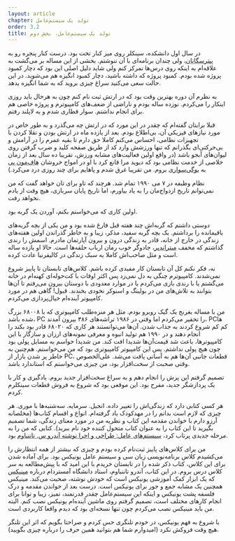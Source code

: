 ```yaml
---
layout: article
chapter: تولد یک سیستم‌عامل
order: 3.2
title: تولد یک سیستم‌عامل، بخش دوم
---
```



در سال اول دانشکده، سینکلر روی میز کنار تخت بود. درست کنار پنجره رو به <abbr title=" Petersgatan">پیترسگاتان</abbr >، ولی چندان برنامه‌ای با آن ننوشتم. بخشی از این مساله بر می‌گشت به علاقه‌ام به اینکه روی درس‌ها تمرکز کنم ولی شاید دلیل اصلی این بود که دچار کمبود پروژه شده بودم. کمبود پروژه که داشته باشید، دچار کمبود انگیزه هم می‌شوید. در این حالت سعی می‌کنید سراغ چیزی بروید که به شما انگیزه بدهد. 

به نظرم آن دوره بهترین وقت بود که در ارتش ثبت نام کنم چون به هرحال باید روزی اینکار را می‌کردم. نوزده ساله بودم و ناراضی از ضعف‌های کامپیوترم و پروژه خاصی هم برای انجام نداشتم. سوار قطاری شدم و به لاپلند رفتم. 

قبلا برایتان گفته‌ام که چقدر در این مورد که در ارتش چه می‌گذرد و به طور خاص در مورد نیازهای فیزیکی آن، بی‌اطلاع‌ بودم. بعد از یازده ماه در ارتش بودن و تقلا کردن با تجهیزات نظامی، احساس می‌کنم کاملا حق دارم تا بقیه عمرم را در آرامش و بی‌حرکتی‌ای بگذرانم که تنها ورزشش وارد کد از طریق صفحه کلید و ضرب گرفتن روی لیوان‌های آبجو باشد (در واقع اولین فعالیت‌های مشابه ورزش، تقریبا ده سال بعد از زمان خلاصی از خدمت نظامی بود که دیوید مرا قانع کرد با او در امواج خروشان <abbr title=" Half Moon Bay">هاف‌مون بی</abbr > به <abbr title="شکل ساده ای از موج سواری که با قرار دادن یک تخته کوچک در زیر سینه انجام می‌شود.">بوگی‌سواری</abbr > بروم. من تقریبا غرق شدم و پاهایم برای چند روزی درد می‌کرد.)

نظام وظیفه در ۷ می ۱۹۹۰ تمام شد. هرچند که تاو برای تان خواهد گفت که من نمی‌توانم تاریخ ازدواج‌مان را به یاد بیاورم، اما تاریخ پایان سربازی، هیچ وقت از یادم نخواهد رفت. 

اولین کاری که می‌خواستم بکنم، آوردن یک گربه بود. 

دوستی داشتم که گربه‌اش چند هفته قبل فارغ شده بود و من یکی از بچه گربه‌های باقیمانده را برداشتم. یک بچه گربه سفید، مذکر، زیبا و به خاطر گذراندن اولین هفته‌های زندگی در خارج از خانه، قادر به زندگی درون و بیرون آپارتمان مادرم. اسمش را رندی گذاشتم که مخفف <abbr title=" Mithrandir">میتراندیر</abbr >، جادوگر خوب رمان ارباب حلقه‌ها است. حالا او یازده‌ ساله است و مثل صاحب‌اش کاملا به سبک زندگی در کالیفرنیا عادت کرده. 

نه، فکر نکنم کل آن تابستان کار مفیدی کرده باشم. کلاس‌های تابستان تا پاییز شروع نمی‌شدند. کامپیوترم چنگی به دل نمی‌زد پس اکثر اوقات با کت‌حوله‌ای کهنه‌ام در خانه می‌گشتم یا با رندی بازی می‌کردم یا در موارد معدودی با دوستان بیرون می‌رفتم تا آن‌ها بتوانند به تلاش‌های من در بولینگ و اسنوکر نخودی بخندند. قبول! گاهی هم در مورد کامپیوتر آینده‌ام خیال‌پردازی می‌کردم. 

من با مساله بغرنج یک گیک روبرو بودم. مثل هر منزه‌طلب کامپیوتری که با ۶۸۰۰۸ بزرگ شده باشد، PC را تحقیر می‌کردم اما وقتی در ۱۹۸۶ تراشه‌های ۳۸۶ بیرون آمدند، PCها کم کم شروع کردند به جذاب شدن. آن‌ها می‌توانستند هر کاری که ۶۸۰۲۰ قادر بود بکند را انجام دهند و در ۱۹۹۰ هم تولید انبوه و معرفی نمونه‌های ارزان و سازگار با این کامپیوترها، باعث شد قیمت‌آن‌ها شدیدا افت کند. من شدیدا حواسم به مسایل پولی بود چون هیچ پولی نداشتم. پس این کامپیوتر کامپیوتری بود که من می‌خواستم. هم‌چنین به خاطر پر شدن بازار از PC، قطعات جانبی آن‌ها هم به آسانی یافت می‌شد. علی‌الخصوص وقتی صحبت از سخت‌افزار بود، من چیزی می‌خواستم که استاندارد باشد. 

تصمیم گرفتم این پرش را انجام دهم و به سراغ سخت‌افزار جدید بروم. یادگیری و کار با یک پردازشگر جدید، مفرح بود. این موقعی بود که شروع به فروش قطعات سینکلرم کردم. 

هر کسی کتابی دارد که زندگی‌اش را تغییر داده. انجیل. سرمایه. سه‌شنبه‌ها با موری. هر چیزی که لازم است بدانم را در مهدکودک یاد گرفته‌ام. انواع و اقسام کتا‌ب‌ها (مخلصانه آرزو دارم با خواندن مقدمه این کتاب و نظریه من در مورد معنای زندگی، شما تصمیم بگیرید تا این کتاب را به عنوان کتاب متحول کننده خود نام ببرید). کتابی که من را به مرحله جدیدی پرتاب کرد، <abbr title=" Operating systems: Design and Implementation, by Andrew S. Tanenbaum">سیستم‌های عامل: طراحی و اجرا نوشته آندرو س. تاننباوم</abbr > بود.

من برای کلاس‌های پاییز ثبت‌نام کرده بودم و چیزی که بیشتر از همه انتظارش را می‌کشیدم کلاس برنامه‌نویسی زبان سی و سیستم عامل یونیکس بود. برای آماده شدن برای این کلاس‌، کتاب ذکر شده را در تابستان خریدم با این امید که با پیش‌‌مطالعه به سر کلاس درس بروم. در این کتاب، آندرو تاننباوم، استاد دانشگاه آمستردام درباره <abbr title="Minix">مینیکس</abbr > که یک ابزار کمک آموزشی یونیکس است که خودش نوشته، صحبت می‌کند. مینیکس همچنین یک مشابه جمع و جور برای یونیکس است. درست بعد از خواندن مقدمه و درک فلسفه پشت یونیکس و اینکه این سیستم‌عامل چقدر قدرتمند، تمیز، زیبا و توانا برای انجام کارهای مختلف است، تصمیم گرفتم روی ماشین آینده‌ام یونیکس نصب کنم. البته من باید مینیکس نصب می‌کردم چون تنها نسخه‌ای بود که دیدم واقعا کاربردی است. 

با شروع به فهم یونیکس، در خودم تلنگری حس کردم و صراحتا بگویم که اثر این تلنگر هیچ وقت فروکش نکرد (امیدوارم شما هم بتوانید همین حرف‌ را درباره چیزی بگویید). 


